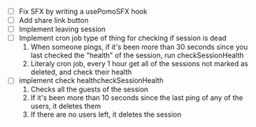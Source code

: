 - [ ] Fix SFX by writing a usePomoSFX hook
- [ ] Add share link button
- [ ] Implement leaving session
- [ ] Implement cron job type of thing for checking if session is dead
  1. When someone pings, if it's been more than 30 seconds since you last checked the "health" of the session, run checkSessionHealth
  2. Literaly cron job, every 1 hour get all of the sessions not marked as deleted, and check their health
- [ ] implement check healthcheckSessionHealth
  1. Checks all the guests of the session
  2. If it's been more than 10 seconds since the last ping of any of the users, it deletes them
  3. If there are no users left, it deletes the session
